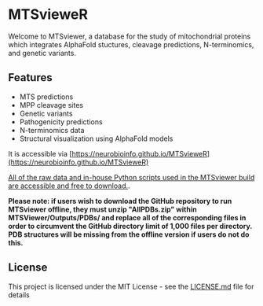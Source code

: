 # MTSvieweR
Welcome to MTSviewer, a database for the study of mitochondrial proteins which integrates AlphaFold stuctures, cleavage predictions, N-terminomics, and genetic variants.  

## Features
- MTS predictions
- MPP cleavage sites
- Genetic variants
- Pathogenicity predictions
- N-terminomics data
- Structural visualization using AlphaFold models

It is accessible via [https://neurobioinfo.github.io/MTSvieweR](https://neurobioinfo.github.io/MTSvieweR)

[All of the raw data and in-house Python scripts used in the MTSviewer build are accessible and free to download.](https://drive.google.com/drive/folders/1L32pcbeUH-WR8ZTU4xTFvDV0XxG1WPbr?usp=sharing).

**Please note: if users wish to download the GitHub repository to run MTSviewer offline, they must unzip "AllPDBs.zip" within MTSViewer/Outputs/PDBs/ and replace all of the corresponding files in order to circumvent the GitHub directory limit of 1,000 files per directory. PDB structures will be missing from the offline version if users do not do this.**

## License
This project is licensed under the MIT License - see the [LICENSE.md](https://github.com/neurobioinfo/MTSvieweR/blob/main/LICENSE) file for details
